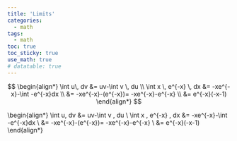 ```yaml
---
title: 'Limits'
categories:
  - math
tags:
  - math 
toc: true
toc_sticky: true
use_math: true
# datatable: true
---
```


$$
\begin{align*}
         \int u\, dv &= uv-\int v \, du \\
         \int x \, e^{-x} \, dx &= -xe^{-x}-\int -e^{-x}dx \\ 
         &= -xe^{-x}-(e^{-x})= -xe^{-x}-e^{-x} \\ 
         &= e^{-x}(-x-1)
\end{align*}
$$

\begin{align*}
         \int u\, dv &= uv-\int v \, du \\
         \int x \, e^{-x} \, dx &= -xe^{-x}-\int -e^{-x}dx \\ 
         &= -xe^{-x}-(e^{-x})= -xe^{-x}-e^{-x} \\ 
         &= e^{-x}(-x-1)
\end{align*}